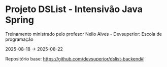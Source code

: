# Projeto DSList - Intensivão Java Spring

Treinamento ministrado pelo profesor Nelio Alves - Devsuperior: Escola de programação

2025-08-18 -> 2025-08-22

Repositório base: https://github.com/devsuperior/dslist-backend#

